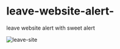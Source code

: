 # leave-website-alert-
leave website alert with sweet alert 

![leave-site](https://user-images.githubusercontent.com/26027515/39114435-e870efe6-46ef-11e8-9776-883a4d96514e.gif)
